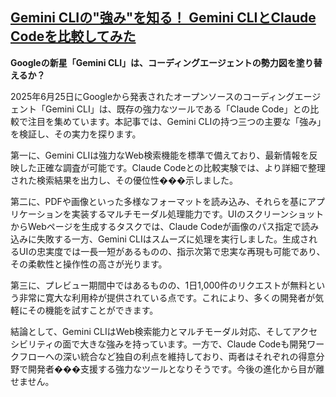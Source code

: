## [Gemini CLIの"強み"を知る！ Gemini CLIとClaude Codeを比較してみた](https://qiita.com/kyuko/items/b7f7336057859f5c9b4f?utm_campaign=popular_items&utm_medium=feed&utm_source=popular_items)

**Googleの新星「Gemini CLI」は、コーディングエージェントの勢力図を塗り替えるか？**

2025年6月25日にGoogleから発表されたオープンソースのコーディングエージェント「Gemini CLI」は、既存の強力なツールである「Claude Code」との比較で注目を集めています。本記事では、Gemini CLIの持つ三つの主要な「強み」を検証し、その実力を探ります。

第一に、Gemini CLIは強力なWeb検索機能を標準で備えており、最新情報を反映した正確な調査が可能です。Claude Codeとの比較実験では、より詳細で整理された検索結果を出力し、その優位性���示しました。

第二に、PDFや画像といった多様なフォーマットを読み込み、それらを基にアプリケーションを実装するマルチモーダル処理能力です。UIのスクリーンショットからWebページを生成するタスクでは、Claude Codeが画像のパス指定で読み込みに失敗する一方、Gemini CLIはスムーズに処理を実行しました。生成されるUIの忠実度では一長一短があるものの、指示次第で忠実な再現も可能であり、その柔軟性と操作性の高さが光ります。

第三に、プレビュー期間中ではあるものの、1日1,000件のリクエストが無料という非常に寛大な利用枠が提供されている点です。これにより、多くの開発者が気軽にその機能を試すことができます。

結論として、Gemini CLIはWeb検索能力とマルチモーダル対応、そしてアクセシビリティの面で大きな強みを持っています。一方で、Claude Codeも開発ワークフローへの深い統合など独自の利点を維持しており、両者はそれぞれの得意分野で開発者���支援する強力なツールとなりそうです。今後の進化から目が離せません。
